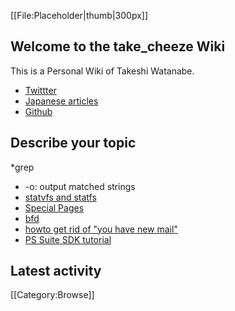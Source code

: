 [[File:Placeholder|thumb|300px]]
## Welcome to the take_cheeze Wiki
This is a Personal Wiki of Takeshi Watanabe.

* [Twittter](http://twitter.com/take_cheeze)
* [Japanese articles](http://qiita.com/take_cheeze)
* [Github](https://github.com/take-cheeze)

## Describe your topic
*grep
  * -o: output matched strings
* [statvfs and statfs](http://stackoverflow.com/questions/1653163/difference-between-statvfs-and-statfs-system-calls)
* [Special Pages](http://community.wikia.com/wiki/Help:Special_pages)
* [bfd](http://sourceware.org/binutils/docs/bfd/)
* [howto get rid of "you have new mail"](http://superuser.com/questions/149282/safely-get-rid-of-you-have-new-mail-in-var-mail-on-a-mac)
* [PS Suite SDK tutorial](http://yahoolkuso.blog100.fc2.com/blog-entry-2494.html)

## Latest activity

<activityfeed/>
[[Category:Browse]]